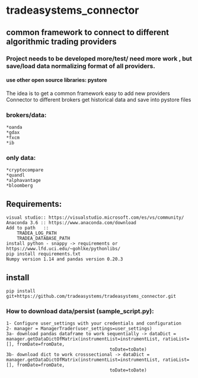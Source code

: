 # tradeasystems_connector <br>
## common framework to  connect to different algorithmic trading providers
### Project needs to be developed more/test/ need more work , but save/load data normalizing format of all providers.
#### use other open source libraries: pystore 
The idea is to get a common framework easy to add new providers<br>
Connector to different brokers
get historical data and save into pystore files


### brokers/data:<br>
    *oanda
    *gdax
    *fxcm
    *ib

### only data:<br>
    *cryptocompare
    *quandl
    *alphavantage
    *bloomberg
## Requirements:
	visual studio:: https://visualstudio.microsoft.com/es/vs/community/
	Anaconda 3.6 :: https://www.anaconda.com/download
	Add to path   ::
	    TRADEA_LOG_PATH
	    TRADEA_DATABASE_PATH
	install python - snappy -> requirements or https://www.lfd.uci.edu/~gohlke/pythonlibs/
	pip install requirements.txt
	Numpy version 1.14 and pandas version 0.20.3
## install 
    pip install git+https://github.com/tradeasystems/tradeasystems_connector.git
	
### How to download data/persist (sample_script.py):
    1- Configure user_settings with your credentials and configuration 
    2- manager = ManagerTrader(user_settings=user_settings)
    3a- download pandas dataframe to work sequentially -> dataDict = manager.getDataDictOfMatrix(instrumentList=instrumentList, ratioList=[], fromDate=fromDate,
                                           toDate=toDate)
    3b- download dict to work crosssectional -> dataDict = manager.getDataDictOfMatrix(instrumentList=instrumentList, ratioList=[], fromDate=fromDate,
                                           toDate=toDate)

